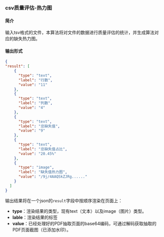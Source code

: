 ### csv质量评估-热力图

#### **简介**

​	输入tsv格式的文件，本算法将对文件的数据进行质量评估的统计，并生成算法对应的缺失热力图。


#### 输出形式

```json
{
"result": [
    {
      "type": "text",
      "label": "行数",
      "value": "11"
    },
    {
      "type": "text",
      "label": "列数",
      "value": "4"
    },
    {
      "type": "text",
      "label": "总缺失值",
      "value": "9"
    },
    {
      "type": "text",
      "label": "总缺失值占比",
      "value": "20.45%"
    },
    {
      "type": "image",
      "label": "缺失值热力图",
      "value": "/9j/4AAQSkZJRg......"
    }
  ]
}
```

输出结果将在一个json的`result`字段中按顺序渲染在页面上：


- **type**：渲染结果的类型，现有text（文本）以及image（图片）类型。
- **lable**：渲染结果的标签
- **value**：已经处理好的PDF抽取页面的base64编码，可通过解码获取抽取的PDF页面截图（已添加水印）。
